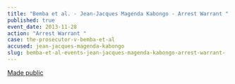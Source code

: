 ```yaml
---
title: "Bemba et al. - Jean-Jacques Magenda Kabongo - Arrest Warrant "
published: true
event_date: 2013-11-28
action: "Arrest Warrant "
case: the-prosecutor-v-bemba-et-al
accused: jean-jacques-magenda-kabongo
slug: bemba-et-al-events-jean-jacques-magenda-kabongo-arrest-warrant-
---
```


[Made public](http://www.icc-cpi.int/iccdocs/doc/doc1694691.pdf)

